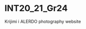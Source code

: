 # INT20_21_Gr24
Krijimi i ALERDO photography website

<!DOCTYPE html>
<html>
<head>
<meta charset="utf-8">
<meta name="view port"  content="width=device-width">
<meta name="description " content="Affordable and professional web design">
<meta name="keywords" content="web design, affordable web design">
<meta name="author" content="Brad Traversy">
<title>Acme Web Design |Welcome </title>



</head>
<body>







</body>






</html>








</html>